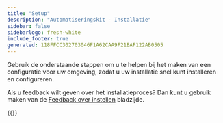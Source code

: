 ```yaml
---
title: "Setup"
description: "Automatiseringskit - Installatie"
sidebar: false
sidebarlogo: fresh-white
include_footer: true
generated: 118FFCC302703046F1A62CAA9F21BAF122AB0505
---
```


Gebruik de onderstaande stappen om u te helpen bij het maken van een configuratie voor uw omgeving, zodat u uw installatie snel kunt installeren en configureren.

Als u feedback wilt geven over het installatieproces? Dan kunt u gebruik maken van de [Feedback over instellen](/nl/get-started/setup-feedback) bladzijde.

{{<questions name="/content/nl/get-started/setup.json" completed="Bedankt voor het voltooien van de installatiestappen" showNavigationButtons=true locale="nl">}}
